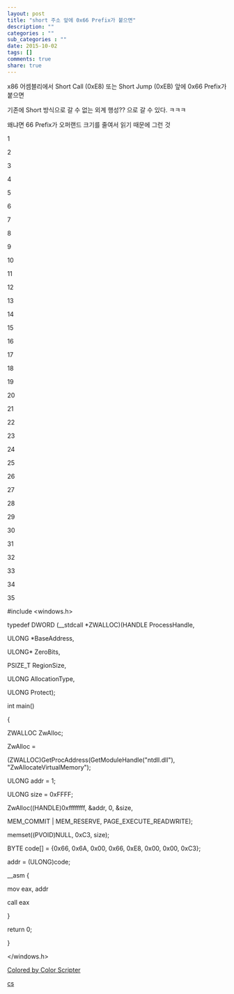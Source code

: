 ```yaml
---
layout: post
title: "short 주소 앞에 0x66 Prefix가 붙으면"
description: ""
categories : ""
sub_categories : ""
date: 2015-10-02
tags: []
comments: true
share: true
---
```


x86 어셈블리에서 Short Call (0xE8) 또는 Short Jump (0xEB) 앞에 0x66 Prefix가 붙으면

기존에 Short 방식으로 갈 수 없는 외계 행성?? 으로 갈 수 있다. ㅋㅋㅋ

왜냐면 66 Prefix가 오퍼랜드 크기를 줄여서 읽기 때문에 그런 것

  

1

2

3

4

5

6

7

8

9

10

11

12

13

14

15

16

17

18

19

20

21

22

23

24

25

26

27

28

29

30

31

32

33

34

35

#include <windows.h>

typedef DWORD (__stdcall *ZWALLOC)(HANDLE ProcessHandle,

ULONG *BaseAddress,

ULONG* ZeroBits,

PSIZE_T RegionSize,

ULONG AllocationType,

ULONG Protect);

int main()

{

ZWALLOC ZwAlloc;

ZwAlloc =

(ZWALLOC)GetProcAddress(GetModuleHandle("ntdll.dll"),
"ZwAllocateVirtualMemory");

ULONG addr = 1;

ULONG size = 0xFFFF;

ZwAlloc((HANDLE)0xffffffff, &addr, 0, &size,

MEM_COMMIT | MEM_RESERVE, PAGE_EXECUTE_READWRITE);

memset((PVOID)NULL, 0xC3, size);

BYTE code[] = {0x66, 0x6A, 0x00, 0x66, 0xE8, 0x00, 0x00, 0xC3};

addr = (ULONG)code;

__asm {

mov eax, addr

call eax

}

return 0;

}

</windows.h>

[Colored by Color Scripter](http://colorscripter.com/info#e)

[cs](http://colorscripter.com/info#e)

  

